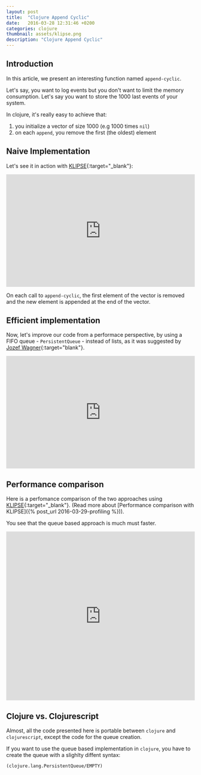```yaml
---
layout: post
title:  "Clojure Append Cyclic"
date:   2016-03-28 12:31:46 +0200
categories: clojure
thumbnail: assets/klipse.png
description: "Clojure Append Cyclic"
---
```


## Introduction
In this article, we present an interesting function named `append-cyclic`.

Let's say, you want to log events but you don't want to limit the memory consumption. Let's say you want to store the 1000 last events of your system.

In clojure, it's really easy to achieve that:

1. you initialize a vector of size 1000 (e.g 1000 times `nil`)
2. on each `append`, you remove the first (the oldest) element


## Naive Implementation

Let's see it in action with [KLIPSE][app-url]{:target="_blank"}:

<iframe frameborder="0" width="100%" height="300px"
    src="http://app.klipse.tech/?eval_only=1&cljs_in=(defn%20append-cyclic%5Blst%20a%5D%0A%20%20(concat%20(rest%20lst)%20%5Ba%5D))%0A%0A%0A(-%3E%20(repeat%203%20nil)%0A%20%20%20%20(append-cyclic%20%209)%0A%20%20%20%20(append-cyclic%20%2010)%0A%20%20%20%20(append-cyclic%20%2011)%0A%20%20%20%20(append-cyclic%20%2012))">
</iframe>


On each call to `append-cyclic`, the first element of the vector is removed and the new element is appended at the end of the vector.

## Efficient implementation

Now, let's improve our code from a performace perspective, by using a FIFO queue - `PersistentQueue` - instead of lists, as it was suggested by [Jozef Wagner](https://disqus.com/by/jozefwagner/){:target="blank"}.

<iframe frameborder="0" width="100%" height="300px"
    src="http://app.klipse.tech/?eval_only=1&cljs_in=(defn%20queue%0A%20%20%5Bsize%5D%0A%20%20(into%20(PersistentQueue.)%20(repeat%20size%20nil)))%0A%0A(defn%20append-cyclic-queue%0A%20%20%5Bqueue%20x%5D%0A%20%20(pop%20(conj%20queue%20x)))%0A%0A%0A(-%3E%20(queue%203)%0A%20%20%20%20(append-cyclic-queue%20%209)%0A%20%20%20%20(append-cyclic-queue%20%2010)%0A%20%20%20%20(append-cyclic-queue%20%2011)%0A%20%20%20%20(append-cyclic-queue%20%2012))">
</iframe>


## Performance comparison
Here is a perfomance comparison of the two approaches using [KLIPSE][app-url]{:target="_blank"}. (Read more about [Performance comparison with KLIPSE]({% post_url 2016-03-29-profiling %})).

You see that the queue based approach is much must faster.

<iframe frameborder="0" width="100%" height="450px"
  src="http://app.klipse.tech/?eval_only=1&cljs_in=(defn%20append-cyclic-concat%20%5Blst%20a%5D%0A%20%20(concat%20(rest%20lst)%20%5Ba%5D))%0A%0A(defn%20queue%0A%20%20%5Bsize%5D%0A%20%20(into%20(PersistentQueue.)%20(repeat%20size%20nil)))%0A%0A(defn%20append-cyclic-queue%0A%20%20%5Bqueue%20x%5D%0A%20%20(pop%20(conj%20queue%20x)))%0A%0A%0A(defn%20run%20%5Bq%20iterations%20func%5D%0A%20%20(loop%20%5Bn%200%20%0A%20%20%20%20%20%20%20%20%20q%20q%5D%0A%20%20%20%20(if%20(%3C%20n%20iterations)%0A%20%20%20%20%20%20(recur%20(inc%20n)%20(func%20q%20n))%0A%20%20%20%20%20%20q)))%0A%0A%0A%5B(with-out-str%0A%20%20(time%20(run%20(queue%20100)%201000%20append-cyclic-queue)))%0A%20(with-out-str%0A%20%20(time%20(run%20(queue%20100)%201000%20append-cyclic-concat)))%5D%0A%0A%0A%20%20%20%20%20%20">
</iframe>

## Clojure vs. Clojurescript
Almost, all the code presented here is portable between `clojure` and `clojurescript`, except the code for the queue creation.

If you want to use the queue based implementation in `clojure`, you have to create the queue with a slighlty diffent syntax:

~~~ clojure
(clojure.lang.PersistentQueue/EMPTY)
~~~

[app-url]: http://app.klipse.tech
